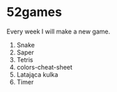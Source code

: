 # 52games

Every week I will make a new game.

1. Snake
2. Saper
3. Tetris
4. colors-cheat-sheet
5. Latająca kulka
6. Timer
